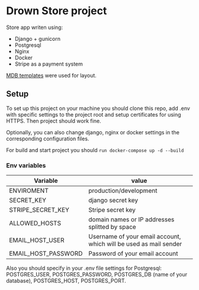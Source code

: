 # Drown Store project
Store app writen using:
* Django + gunicorn
* Postgresql
* Nginx
* Docker
* Stripe as a payment system

[MDB templates](https://mdbootstrap.com/docs/b4/jquery/templates/ecommerence/) were used for layout.

## Setup
To set up this project on your machine you should clone this repo, add .env with specific settings to the project root and setup certificates for using HTTPS. Then project should work fine. 

Optionally, you can also change django, nginx or docker settings in the corresponding configuration files.

For build and start project you should `run docker-compose up -d --build`

### Env variables

|   Variable    |   value   |
|---------------|-----------|
| ENVIROMENT    | production/development|
| SECRET_KEY    | django secret key |
| STRIPE_SECRET_KEY | Stripe secret key |
| ALLOWED_HOSTS | domain names or IP addresses splitted by space |
| EMAIL_HOST_USER | Username of your email account, which will be used as mail sender |
| EMAIL_HOST_PASSWORD | Password of your email account |

Also you should specify in your .env file settings for Postgresql: POSTGRES_USER, POSTGRES_PASSWORD, POSTGRES_DB (name of your database), POSTGRES_HOST, POSTGRES_PORT.